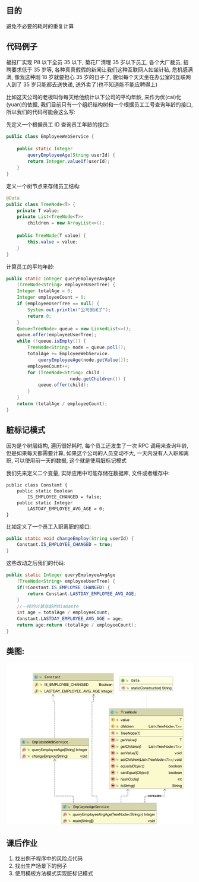 ## 目的

避免不必要的耗时的重复计算

## 代码例子

福报厂实现 P8 以下全员 35 以下, 菊花厂清理 35 岁以下员工, 各个大厂裁员, 招聘要求低于 35 岁等, 各种真真假假的新闻让我们这种互联网人如坐针毡, 危机感满满, 像我这种刚 18 岁就要担心 35 岁的日子了, 貌似每个天天坐在办公室的互联网人到了 35 岁只能都去送快递, 送外卖了\(也不知道能不能应聘得上\)

比如这天公司的老板叫你每天给他统计以下公司的平均年龄, 来作为优\(cai\)化\(yuan\)的依据, 我们目前只有一个组织结构树和一个根据员工工号查询年龄的接口, 所以我们的代码可能会这么写:

先定义一个根据员工 ID 查询员工年龄的接口:

```java
public class EmployeeWebService {

    public static Integer 
        queryEmployeeAge(String userId) {
        return Integer.valueOf(userId);
    }
}
```

定义一个树节点来存储员工结构:

```java
@Data
public class TreeNode<T> {
    private T value;
    private List<TreeNode<T>> 
        children = new ArrayList<>();

    public TreeNode(T value) {
        this.value = value;
    }
}
```

计算员工的平均年龄:

```java
public static Integer queryEmployeeAvgAge
    (TreeNode<String> employeeUserTree) {
    Integer totalAge = 0;
    Integer employeeCount = 0;
    if (employeeUserTree == null) {
        System.out.println("公司倒闭了");
        return 0;
    }
    Queue<TreeNode> queue = new LinkedList<>();
    queue.offer(employeeUserTree);
    while (!queue.isEmpty()) {
        TreeNode<String> node = queue.poll();
        totalAge += EmployeeWebService.
            queryEmployeeAge(node.getValue());
        employeeCount++;
        for (TreeNode<String> child : 
                        node.getChildren()) {
            queue.offer(child);
        }
    }
    return (totalAge / employeeCount);
}
```

## 脏标记模式

因为是个树层结构, 遍历很好耗时, 每个员工还发生了一次 RPC 调用来查询年龄, 但是如果每天都需要计算, 如果这个公司的人员变动不大, 一天内没有人入职和离职, 可以使用前一天的数据, 这个就是使用脏标记模式

我们先来定义二个变量, 实际应用中可能存储在数据库, 文件或者缓存中:

```
public class Constant {
    public static Boolean 
        IS_EMPLOYEE_CHANGED = false;
    public static Integer 
        LASTDAY_EMPLOYEE_AVG_AGE = 0;
}
```

比如定义了一个员工入职离职的接口:

```java
public static void changeEmploy(String userId) {
    Constant.IS_EMPLOYEE_CHANGED = true;
}
```

这些改动之后我们的代码:

```java
public static Integer queryEmployeeAvgAge
    (TreeNode<String> employeeUserTree) {
    if(!Constant.IS_EMPLOYEE_CHANGED) {
        return Constant.LASTDAY_EMPLOYEE_AVG_AGE;
    }
    //一样的计算年龄的diamante
    int age = totalAge / employeeCount;
    Constant.LASTDAY_EMPLOYEE_AVG_AGE = age;
    return age;return (totalAge / employeeCount);
}
```

## 类图:

![](/assets/2019110900.png)

## 课后作业

1. 找出例子程序中的风险点代码
2. 找出生产场景下的例子
3. 使用模板方法模式实现脏标记模式



